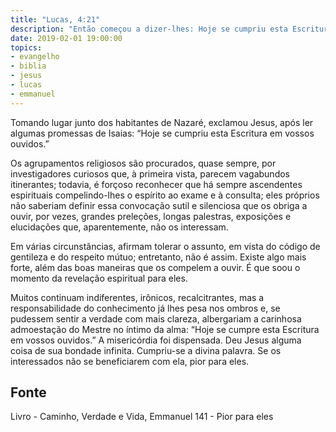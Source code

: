 ```yaml
---
title: "Lucas, 4:21"
description: "Então começou a dizer-lhes: Hoje se cumpriu esta Escritura em vossos ouvidos."
date: 2019-02-01 19:00:00
topics: 
- evangelho
- biblia
- jesus
- lucas
- emmanuel
---
```


Tomando lugar junto dos habitantes de Nazaré, exclamou Jesus, após ler algumas
promessas de Isaias: “Hoje se cumpriu esta Escritura em vossos ouvidos.”

Os agrupamentos religiosos são procurados, quase sempre, por investigadores
curiosos que, à primeira vista, parecem vagabundos itinerantes; todavia, é
forçoso reconhecer que há sempre ascendentes espirituais compelindo-lhes o
espírito ao exame e à consulta; eles próprios não saberiam definir essa
convocação sutil e silenciosa que os obriga a ouvir, por vezes, grandes
preleções, longas palestras, exposições e elucidações que, aparentemente, não os
interessam.

Em várias circunstâncias, afirmam tolerar o assunto, em vista do código de
gentileza e do respeito mútuo; entretanto, não é assim. Existe algo mais forte,
além das boas maneiras que os compelem a ouvir. É que soou o momento da
revelação espiritual para eles.

Muitos continuam indiferentes, irônicos, recalcitrantes, mas a responsabilidade
do conhecimento já lhes pesa nos ombros e, se pudessem sentir a verdade com mais
clareza, albergariam a carinhosa admoestação do Mestre no íntimo da alma: “Hoje
se cumpre esta Escritura em vossos ouvidos.” A misericórdia foi dispensada. Deu
Jesus alguma coisa de sua bondade infinita. Cumpriu-se a divina palavra. Se os
interessados não se beneficiarem com ela, pior para eles.



## Fonte
Livro - Caminho, Verdade e Vida, Emmanuel
141 - Pior para eles

